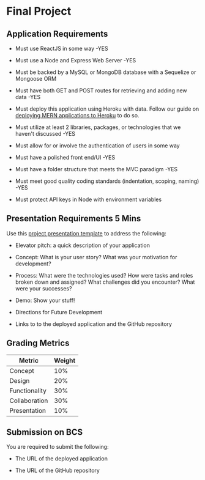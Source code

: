 # Final Project

## Application Requirements

* Must use ReactJS in some way -YES

* Must use a Node and Express Web Server -YES

* Must be backed by a MySQL or MongoDB database with a Sequelize or Mongoose ORM

* Must have both GET and POST routes for retrieving and adding new data -YES

* Must deploy this application using Heroku with data. Follow our guide on [deploying MERN applications to Heroku](../04-Important/MERNHerokuDeploy.md) to do so.

* Must utilize at least 2 libraries, packages, or technologies that we haven't discussed -YES

* Must allow for or involve the authentication of users in some way 

* Must have a polished front end/UI -YES

* Must have a folder structure that meets the MVC paradigm -YES

* Must meet good quality coding standards (indentation, scoping, naming) -YES

* Must protect API keys in Node with environment variables

## Presentation Requirements 5 Mins

Use this [project presentation template](https://docs.google.com/presentation/d/1_u8TKy5zW5UlrVQVnyDEZ0unGI2tjQPDEpA0FNuBKAw/edit?usp=sharing) to address the following: 

* Elevator pitch: a quick description of your application

* Concept: What is your user story? What was your motivation for development?

* Process: What were the technologies used? How were tasks and roles broken down and assigned? What challenges did you encounter? What were your successes?

* Demo: Show your stuff!

* Directions for Future Development

* Links to to the deployed application and the GitHub repository


## Grading Metrics 

| Metric        | Weight | 
| ---           | ---    |
| Concept       | 10%    | 10
| Design        | 20%    | 20
| Functionality | 30%    | 30
| Collaboration | 30%    |
| Presentation  | 10%    | 10


## Submission on BCS

You are required to submit the following:

* The URL of the deployed application

* The URL of the GitHub repository
